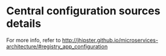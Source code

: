# Central configuration sources details


For more info, refer to http://jhipster.github.io/microservices-architecture/#registry_app_configuration
